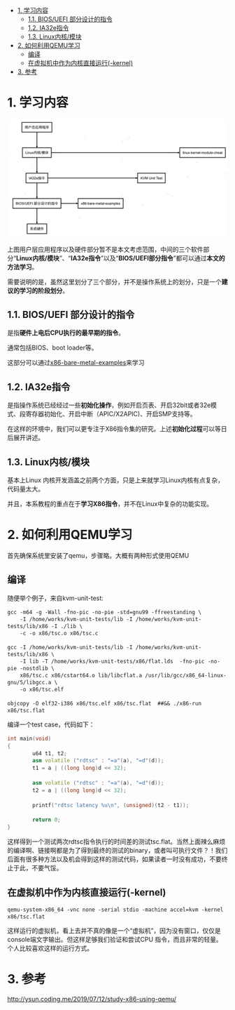 
<!-- @import "[TOC]" {cmd="toc" depthFrom=1 depthTo=6 orderedList=false} -->

<!-- code_chunk_output -->

- [1. 学习内容](#1-学习内容)
  - [1.1. BIOS/UEFI 部分设计的指令](#11-biosuefi-部分设计的指令)
  - [1.2. IA32e指令](#12-ia32e指令)
  - [1.3. Linux内核/模块](#13-linux内核模块)
- [2. 如何利用QEMU学习](#2-如何利用qemu学习)
  - [编译](#编译)
  - [在虚拟机中作为内核直接运行(-kernel)](#在虚拟机中作为内核直接运行-kernel)
- [3. 参考](#3-参考)

<!-- /code_chunk_output -->

# 1. 学习内容

![2019-12-05-16-06-51.png](./images/2019-12-05-16-06-51.png)

上图用户层应用程序以及硬件部分暂不是本文考虑范围，中间的三个软件部分“**Linux内核/模块**”、“**IA32e指令**”以及“**BIOS/UEFI部分指令**”都可以通过**本文的方法学习**。

需要说明的是，虽然这里划分了三个部分，并不是操作系统上的划分，只是一个**建议的学习的阶段划分**。

## 1.1. BIOS/UEFI 部分设计的指令

是指**硬件上电后CPU执行的最早期的指令**。

通常包括BIOS、boot loader等。

这部分可以通过[x86-bare-metal-examples](https://github.com/cirosantilli/x86-bare-metal-examples)来学习

## 1.2. IA32e指令

是指操作系统已经经过一些**初始化操作**，例如开启页表、开启32bit或者32e模式、段寄存器初始化、开启中断（APIC/X2APIC)、开启SMP支持等。

在这样的环境中，我们可以更专注于X86指令集的研究。上述**初始化过程**可以等日后展开讲述。

## 1.3. Linux内核/模块

基本上Linux 内核开发涵盖之前两个方面，只是上来就学习Linux内核有点复杂，代码量太大。

并且，本系教程的重点在于**学习X86指令**，并不在Linux中复杂的功能实现。

# 2. 如何利用QEMU学习

首先确保系统里安装了qemu，步骤略。大概有两种形式使用QEMU

## 编译

随便举个例子，来自kvm-unit-test:

```
gcc -m64 -g -Wall -fno-pic -no-pie -std=gnu99 -ffreestanding \
	-I /home/works/kvm-unit-tests/lib -I /home/works/kvm-unit-tests/lib/x86 -I ./lib \
	-c -o x86/tsc.o x86/tsc.c

gcc -I /home/works/kvm-unit-tests/lib -I /home/works/kvm-unit-tests/lib/x86 \
	-I lib -T /home/works/kvm-unit-tests/x86/flat.lds  -fno-pic -no-pie -nostdlib \
	x86/tsc.c x86/cstart64.o lib/libcflat.a /usr/lib/gcc/x86_64-linux-gnu/5/libgcc.a \
	-o x86/tsc.elf 

objcopy -O elf32-i386 x86/tsc.elf x86/tsc.flat  ##&& ./x86-run x86/tsc.flat
```

编译一个test case，代码如下：

```cpp
int main(void)
{
        u64 t1, t2;
        asm volatile ("rdtsc" : "=a"(a), "=d"(d));
        t1 = a | ((long long)d << 32);

        asm volatile ("rdtsc" : "=a"(a), "=d"(d));
        t2 = a | ((long long)d << 32);

        printf("rdtsc latency %u\n", (unsigned)(t2 - t1));

        return 0;
}
```

这样得到一个测试两次rdtsc指令执行的时间差的测试tsc.flat。当然上面辣么麻烦的编译啊、链接啊都是为了得到最终的测试的binary，或者叫可执行文件？！我们后面有很多种方法以及机会得到这样的测试代码，如果读者一时没有成功，不要终止于此，不要气馁。

## 在虚拟机中作为内核直接运行(-kernel)

```
qemu-system-x86_64 -vnc none -serial stdio -machine accel=kvm -kernel x86/tsc.flat
```

这样运行的虚拟机，看上去并不真的像是一个“虚拟机”，因为没有窗口，仅仅是console端文字输出。但这样足够我们验证和尝试CPU 指令，而且非常的轻量。个人比较喜欢这样的运行方式。


# 3. 参考

http://ysun.coding.me/2019/07/12/study-x86-using-qemu/